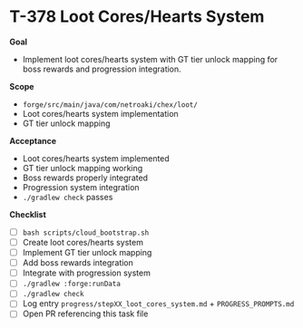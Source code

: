 # T-378 Loot Cores/Hearts System

**Goal**

- Implement loot cores/hearts system with GT tier unlock mapping for boss rewards and progression integration.

**Scope**

- `forge/src/main/java/com/netroaki/chex/loot/`
- Loot cores/hearts system implementation
- GT tier unlock mapping

**Acceptance**

- Loot cores/hearts system implemented
- GT tier unlock mapping working
- Boss rewards properly integrated
- Progression system integration
- `./gradlew check` passes

**Checklist**

- [ ] `bash scripts/cloud_bootstrap.sh`
- [ ] Create loot cores/hearts system
- [ ] Implement GT tier unlock mapping
- [ ] Add boss rewards integration
- [ ] Integrate with progression system
- [ ] `./gradlew :forge:runData`
- [ ] `./gradlew check`
- [ ] Log entry `progress/stepXX_loot_cores_system.md` + `PROGRESS_PROMPTS.md`
- [ ] Open PR referencing this task file

